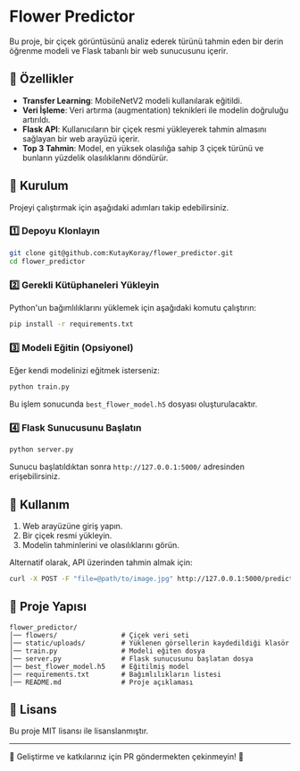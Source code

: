 # Flower Predictor

Bu proje, bir çiçek görüntüsünü analiz ederek türünü tahmin eden bir derin öğrenme modeli ve Flask tabanlı bir web sunucusunu içerir.

## 📌 Özellikler
- **Transfer Learning**: MobileNetV2 modeli kullanılarak eğitildi.
- **Veri İşleme**: Veri artırma (augmentation) teknikleri ile modelin doğruluğu artırıldı.
- **Flask API**: Kullanıcıların bir çiçek resmi yükleyerek tahmin almasını sağlayan bir web arayüzü içerir.
- **Top 3 Tahmin**: Model, en yüksek olasılığa sahip 3 çiçek türünü ve bunların yüzdelik olasılıklarını döndürür.

## 🚀 Kurulum
Projeyi çalıştırmak için aşağıdaki adımları takip edebilirsiniz.

### 1️⃣ Depoyu Klonlayın
```bash
git clone git@github.com:KutayKoray/flower_predictor.git
cd flower_predictor
```

### 2️⃣ Gerekli Kütüphaneleri Yükleyin
Python'un bağımlılıklarını yüklemek için aşağıdaki komutu çalıştırın:
```bash
pip install -r requirements.txt
```

### 3️⃣ Modeli Eğitin (Opsiyonel)
Eğer kendi modelinizi eğitmek isterseniz:
```bash
python train.py
```
Bu işlem sonucunda `best_flower_model.h5` dosyası oluşturulacaktır.

### 4️⃣ Flask Sunucusunu Başlatın
```bash
python server.py
```
Sunucu başlatıldıktan sonra `http://127.0.0.1:5000/` adresinden erişebilirsiniz.

## 📸 Kullanım
1. Web arayüzüne giriş yapın.
2. Bir çiçek resmi yükleyin.
3. Modelin tahminlerini ve olasılıklarını görün.

Alternatif olarak, API üzerinden tahmin almak için:
```bash
curl -X POST -F "file=@path/to/image.jpg" http://127.0.0.1:5000/predict
```

## 📂 Proje Yapısı
```
flower_predictor/
│── flowers/                # Çiçek veri seti
│── static/uploads/         # Yüklenen görsellerin kaydedildiği klasör
│── train.py                # Modeli eğiten dosya
│── server.py               # Flask sunucusunu başlatan dosya
│── best_flower_model.h5    # Eğitilmiş model
│── requirements.txt        # Bağımlılıkların listesi
│── README.md               # Proje açıklaması
```

## 📜 Lisans
Bu proje MIT lisansı ile lisanslanmıştır.

---
📌 Geliştirme ve katkılarınız için PR göndermekten çekinmeyin! 🚀

